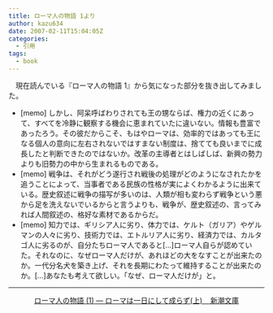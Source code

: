 ```yaml
---
title: ローマ人の物語 1より
author: kazu634
date: 2007-02-11T15:04:05Z
categories:
  - 引用
tags:
  - book
---
```

<div class="section">
<p>
    　現在読んでいる『ローマ人の物語 1』から気になった部分を抜き出してみました。
</p>

<ul>
<li>
      [memo] しかし、阿呆呼ばわりされても王の甥ならば、権力の近くにあって、すべてを冷静に観察する機会に恵まれていたに違いない。情報も豊富であったろう。その彼だからこそ、もはやローマは、効率的ではあっても王になる個人の意向に左右されないではすまない制度は、捨てても良いまでに成長したと判断できたのではないか。改革の主導者とはしばしば、新興の勢力よりも旧勢力の中から生まれるものである。
</li>
<li>
      [memo] 戦争は、それがどう遂行され戦後の処理がどのようになされたかを追うことによって、当事者である民族の性格が実によくわかるように出来ている。歴史叙述に戦争の描写が多いのは、人類が相も変わらず戦争という悪から足を洗えないでいるからと言うよりも、戦争が、歴史叙述の、言ってみれば人間叙述の、格好な素材であるからだ。
</li>
<li>
      [memo] 知力では、ギリシア人に劣り、体力では、ケルト（ガリア）やゲルマンの人々に劣り、技術力では、エトルリア人に劣り、経済力では、カルタゴ人に劣るのが、自分たちローマ人であると[&#8230;]ローマ人自らが認めていた。それなのに、なぜローマ人だけが、あれほどの大をなすことが出来たのか。一代分名犬を築き上げ、それを長期にわたって維持することが出来たのか。[&#8230;]あなたも考えて欲しい。「なぜ、ローマ人だけが」と。
</li>
</ul>

<hr />

<center>
<a href="https://www.amazon.co.jp/exec/obidos/ASIN/4101181519/simsnes-22/" onclick="__gaTracker('send', 'event', 'outbound-article', 'https://www.amazon.co.jp/exec/obidos/ASIN/4101181519/simsnes-22/', 'ローマ人の物語 (1) ― ローマは一日にして成らず(上)&#160;&#160;&#160; 新潮文庫');" target="_top">ローマ人の物語 (1) ― ローマは一日にして成らず(上)&#160;&#160;&#160; 新潮文庫</a><br />
</center>
</div>

